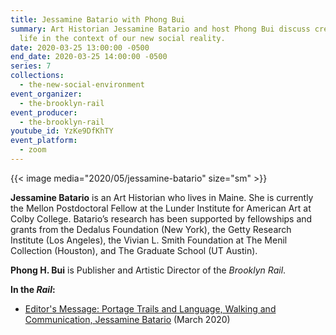 ```yaml
---
title: Jessamine Batario with Phong Bui
summary: Art Historian Jessamine Batario and host Phong Bui discuss creative
  life in the context of our new social reality.
date: 2020-03-25 13:00:00 -0500
end_date: 2020-03-25 14:00:00 -0500
series: 7
collections:
  - the-new-social-environment
event_organizer:
  - the-brooklyn-rail
event_producer:
  - the-brooklyn-rail
youtube_id: YzKe9DfKhTY
event_platform:
  - zoom
---
```


{{< image media="2020/05/jessamine-batario" size="sm" >}}

**Jessamine Batario** is an Art Historian who lives in Maine. She is currently the Mellon Postdoctoral Fellow at the Lunder Institute for American Art at Colby College. Batario’s research has been supported by fellowships and grants from the Dedalus Foundation (New York), the Getty Research Institute (Los Angeles), the Vivian L. Smith Foundation at The Menil Collection (Houston), and The Graduate School (UT Austin).

 **Phong H. Bui**  is Publisher and Artistic Director of the *Brooklyn Rail*.

**In the *Rail*:**

* [Editor's Message: Portage Trails and Language, Walking and Communication, Jessamine Batario](https://brooklynrail.org/2020/03/editorsmessage/Portage-Trails-and-Language-Walking-and-Communication) (March 2020)
